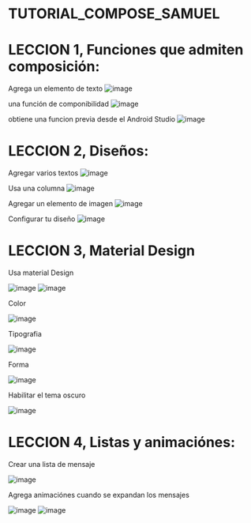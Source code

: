 # TUTORIAL_COMPOSE_SAMUEL

# LECCION 1, Funciones que admiten composición:

 Agrega un elemento de texto
![image](https://github.com/samuelcadena/TUTORIAL_COMPOSE_SAMUEL/assets/127992305/d49c1f70-aafc-4f15-88cd-5ba19c8178f0)

 una función de componibilidad
![image](https://github.com/samuelcadena/TUTORIAL_COMPOSE_SAMUEL/assets/127992305/1e18816a-3cee-4584-8b51-09900c7ad67f)

 obtiene una funcion previa desde el Android Studio
![image](https://github.com/samuelcadena/TUTORIAL_COMPOSE_SAMUEL/assets/127992305/362af30c-a486-46ff-b6ab-ff54f3dbd646)

# LECCION 2, Diseños:

Agregar varios textos
![image](https://github.com/samuelcadena/TUTORIAL_COMPOSE_SAMUEL/assets/127992305/b23a6d6b-94f0-4094-844f-5e9e4d286905)

 Usa una columna
![image](https://github.com/samuelcadena/TUTORIAL_COMPOSE_SAMUEL/assets/127992305/6e3669d0-5fea-4a87-af72-5eab919c3d5e)

Agregar un elemento de imagen
![image](https://github.com/samuelcadena/TUTORIAL_COMPOSE_SAMUEL/assets/127992305/cc4e906c-7879-4338-b09f-095fecbf43c3)

Configurar tu diseño
![image](https://github.com/samuelcadena/TUTORIAL_COMPOSE_SAMUEL/assets/127992305/4a643017-fa2c-480a-9db6-159e798a5a3d)

# LECCION 3, Material Design

Usa material Design

![image](https://github.com/bibi2407/TUTORIAL_COMPOSE_BIBI/assets/128636279/be595f14-c5c5-4c57-b484-c61867c81134)
![image](https://github.com/bibi2407/TUTORIAL_COMPOSE_BIBI/assets/128636279/aa1ec02d-001c-45ed-a3e6-45f0a142c15a)

Color

![image](https://github.com/samuelcadena/TUTORIAL_COMPOSE_SAMUEL/assets/127992305/9a579c3b-ea24-4510-ba15-baf86effe209)

Tipografia

![image](https://github.com/samuelcadena/TUTORIAL_COMPOSE_SAMUEL/assets/127992305/8f94d81c-b8d6-47d2-aca4-2fca4fd4e910)

Forma

![image](https://github.com/samuelcadena/TUTORIAL_COMPOSE_SAMUEL/assets/127992305/7194fb76-0d13-4553-8ac0-2f6496ad3eec)

Habilitar el tema oscuro

![image](https://github.com/samuelcadena/TUTORIAL_COMPOSE_SAMUEL/assets/127992305/ccf713e5-d1eb-4867-937f-f1c3b3b1db5f)

# LECCION 4, Listas y animaciónes:

Crear una lista de mensaje

![image](https://github.com/samuelcadena/TUTORIAL_COMPOSE_SAMUEL/assets/127992305/743f7729-8817-456a-9a16-39bfd6c3f32c)

Agrega animaciónes cuando se expandan los mensajes 

![image](https://github.com/bibi2407/TUTORIAL_COMPOSE_BIBI/assets/128636279/9eb0cd95-7f12-44e2-a710-c849ed286a43)
![image](https://github.com/bibi2407/TUTORIAL_COMPOSE_BIBI/assets/128636279/eec22cda-f59d-432c-8097-ec19b49e6e07)


